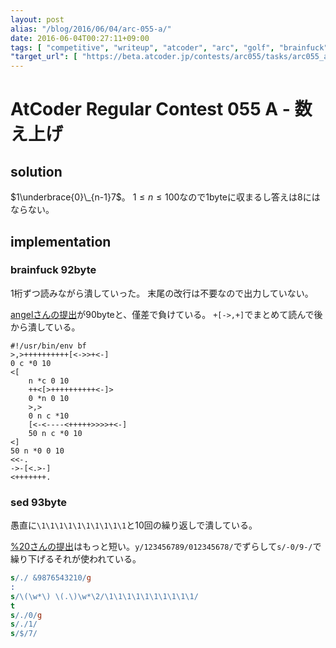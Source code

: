 ```yaml
---
layout: post
alias: "/blog/2016/06/04/arc-055-a/"
date: 2016-06-04T00:27:11+09:00
tags: [ "competitive", "writeup", "atcoder", "arc", "golf", "brainfuck", "sed" ]
"target_url": [ "https://beta.atcoder.jp/contests/arc055/tasks/arc055_a" ]
---
```


# AtCoder Regular Contest 055 A - 数え上げ

## solution

$1\underbrace{0}\_{n-1}7$。
$1 \le n \le 100$なので$1$byteに収まるし答えは$8$にはならない。

## implementation


### brainfuck $92$byte

$1$桁ずつ読みながら潰していった。
末尾の改行は不要なので出力していない。

[angelさんの提出](https://beta.atcoder.jp/contests/arc055/submissions/752627)が$90$byteと、僅差で負けている。
`+[->,+]`でまとめて読んで後から潰している。

``` brainfuck
#!/usr/bin/env bf
>,>++++++++++[<->>+<-]
0 c *0 10
<[
    n *c 0 10
    ++<[>++++++++++<-]>
    0 *n 0 10
    >,>
    0 n c *10
    [<-<----<+++++>>>>+<-]
    50 n c *0 10
<]
50 n *0 0 10
<<-.
->-[<.>-]
<+++++++.
```

### sed $93$byte

愚直に`\1\1\1\1\1\1\1\1\1\1`と$10$回の繰り返しで潰している。

[%20さんの提出](https://beta.atcoder.jp/contests/arc055/submissions/752525)はもっと短い。`y/123456789/012345678/`でずらして`s/-0/9-/`で繰り下げるそれが使われている。

``` sed
s/./ &9876543210/g
:
s/\(\w*\) \(.\)\w*\2/\1\1\1\1\1\1\1\1\1\1/
t
s/./0/g
s/./1/
s/$/7/
```
